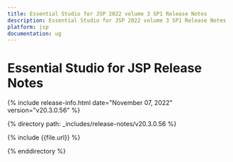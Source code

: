 ```yaml
---
title: Essential Studio for JSP 2022 volume 3 SP1 Release Notes  
description: Essential Studio for JSP 2022 volume 3 SP1 Release Notes  
platform: jsp
documentation: ug
---
```


# Essential Studio for JSP  Release Notes  

{% include release-info.html date="November 07, 2022"  version="v20.3.0.56" %} 

{% directory path: _includes/release-notes/v20.3.0.56 %}

{% include {{file.url}} %}

{% enddirectory %}